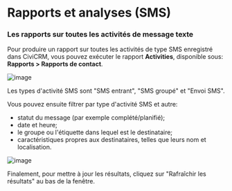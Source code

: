 Rapports et analyses (SMS)
==========================

### Les rapports sur toutes les activités de message texte

Pour produire un rapport sur toutes les activités de type SMS enregistré dans CiviCRM, vous pouvez exécuter le rapport **Activities**, disponible sous: **Rapports > Rapports de contact**.

![image](../img/contact%20report%20listing.PNG) 

Les types d'activité SMS sont "SMS entrant", "SMS groupé" et "Envoi SMS".

Vous pouvez ensuite filtrer par type d'activité SMS et autre:

- statut du message (par exemple complété/planifié);
- date et heure;
- le groupe ou l'étiquette dans lequel est le destinataire;
- caractéristiques propres aux destinataires, telles que leurs nom et localisation.

![image](../img/SMS%20types.PNG) 

Finalement, pour mettre à jour les résultats, cliquez sur "Rafraîchir les résultats" au bas de la fenêtre.
